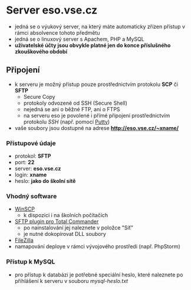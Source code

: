 # Server eso.vse.cz
 * jedná se o výukový server, na který máte automaticky zřízen přístup v rámci absolvence tohoto předmětu
 * jedná se o linuxový server s Apachem, PHP a MySQL
 * **uživatelské účty jsou obvykle platné jen do konce příslušného zkouškového období**

## Připojení
 * k serveru je možný přístup pouze prostřednictvím protokolu **SCP** či **SFTP**
    * Secure Copy
    * protokoly odvozené od SSH (Secure Shell)
    * nejedná se ani o běžné FTP, ani o FTPS
    * na serveru eso je povolené i přímé připojení prostřednictvím protokolu *SSH* (např. pomocí [Putty](http://putty.org))
 * vaše soubory jsou dostupné na adrese **http://eso.vse.cz/~xname/**

### Přístupové údaje
 * protokol: **SFTP**
 * port: **22**
 * server: **eso.vse.cz**
 * login: **xname**
 * heslo: **jako do školní sítě**

### Vhodný software
 * [WinSCP](http://winscp.net/)
    * k dispozici i na školních počítačích
 * [SFTP plugin pro Total Commander](http://www.ghisler.com/plugins.htm)
    * po nainstalování jej naleznete v položce "Síť"
    * je nutné dokopírovat DLL soubory
 * [FileZilla](https://filezilla-project.org)
 * namapování deploye v rámci vývojového prostředi (např. PhpStorm)

### Přístup k MySQL
 * pro přístup k databázi je potřebné speciální heslo, které naleznete po přihlášení k serveru v souboru *mysql-heslo.txt*
